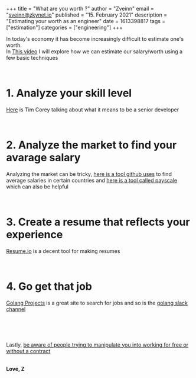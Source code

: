 +++
title = "What are you worth ?"
author = "Zveinn"
email = "sveinn@zkynet.io"
published = "15. February 2021"
description = "Estimating your worth as an engineer"
date = 1613398817
tags = ["estimation"]
categories = ["engineering"]
+++

In today's economy it has become increasingly difficult to estimate one's worth. 
<br>In [This video](https://www.twitch.tv/videos/917454610) I will explore how we can estimate our salary/worth using a few basic techniques 


<br>

# 1. Analyze your skill level
[Here](https://www.youtube.com/watch?v=wGUThGNC93I&t=646s&ab_channel=IAmTimCorey) is Tim Corey talking about what it means to be a senior developer

<br>

# 2. Analyze the market to find your avarage salary
Analyzing the market can be tricky, [here is a tool github uses](https://stackoverflow.com/jobs/salary) to find average salaries in certain countries and [here is a tool called payscale](https://www.payscale.com/research/US/Job=Software_Engineer/Salary) which can also be helpful

<br>

# 3. Create a resume that reflects your experience
[Resume.io](https://resume.io/) is a decent tool for making resumes

<br>

# 4. Go get that job
  [Golang Projects](https://www.golangprojects.com/) is a great site to search for jobs and so is the [golang slack channel](https://gophers.slack.com)

<br>
<br>
<br>

Lastly, [be aware of people trying to manipulate you into working for free or without a contract](https://www.youtube.com/results?search_query=signs+you+are+being+manipulated) 


<br>
<b>Love, Z</b>
 